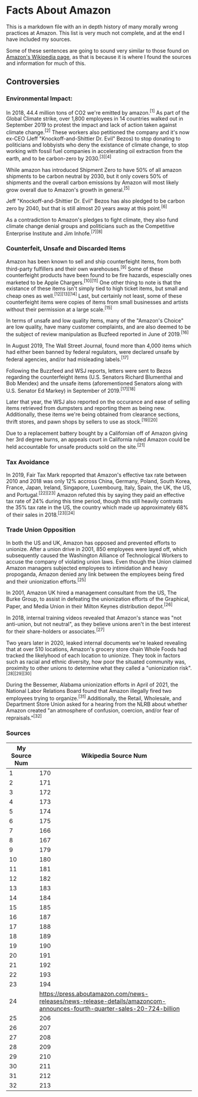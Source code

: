 # Facts About Amazon
This is a markdown file with an in depth history of many morally wrong practices at Amazon. This list is very much not complete, and at the end I have included my sources.

Some of these sentences are going to sound very similar to those found on [Amazon's Wikipedia page](https://en.wikipedia.org/wiki/Amazon_(company)), as that is because it is where I found the sources and information for much of this.

## Controversies

### Environmental Impact:
In 2018, 44.4 million tons of CO2 we're emitted by amazon.<sup>[1]</sup> As part of the Global Climate strike, over 1,800 employees in 14 countries walked out in September 2019 to protest the impact and lack of action taken against climate change.<sup>[2]</sup> These workers also petitioned the company and it's now ex-CEO (Jeff "Knockoff-and-Shittier Dr. Evil" Bezos) to stop donating to politicians and lobbyists who deny the existance of climate change, to stop working with fossil fuel companies in accelerating oil extraction from the earth, and to be carbon-zero by 2030.<sup>[3]</sup><sup>[4]</sup>

While amazon has introduced Shipment Zero to have 50% of all amazon shipments to be carbon neutral by 2030, but it only covers 50% of shipments and the overall carbon emissions by Amazon will most likely grow overall due to Amazon's growth in general.<sup>[5]</sup>

Jeff "Knockoff-and-Shittier Dr. Evil" Bezos has also pledged to be carbon zero by 2040, but that is still almost 20 years away at this point.<sup>[6]</sup>

As a contradiction to Amazon's pledges to fight climate, they also fund climate change denial groups and politicians such as the Competitive Enterprise Institute and Jim Inhofe.<sup>[7]</sup><sup>[8]</sup>

### Counterfeit, Unsafe and Discarded Items
Amazon has been known to sell and ship counterfeight items, from both third-party fulfillers and their own warehouses.<sup>[9]</sup> Some of these counterfeight products have been found to be fire hazards, espescially ones marketed to be Apple Chargers.<sup>[10]</sup><sup>[11]</sup> One other thing to note is that the existance of these items isn't simply tied to high ticket items, but small and cheap ones as well.<sup>[12][13][14]</sup> Last, but certainly not least, some of these counterfeight items were copies of items from small businesses and artists without their permission at a large scale.<sup>[15]</sup> 

In terms of unsafe and low quality items, many of the "Amazon's Choice" are low quality, have many customer complaints, and are also deemed to be the subject of review manipulation as Buzfeed reported in June of 2019.<sup>[16]</sup>

In August 2019, The Wall Street Journal, found more than 4,000 items which had either been banned by federal regulators, were declared unsafe by federal agencies, and/or had misleading labels.<sup>[17]</sup>

Following the Buzzfeed and WSJ reports, letters were sent to Bezos regarding the counterfeight items (U.S. Senators Richard Blumenthal and Bob Mendex) and the unsafe items (aforementioned Senators along with U.S. Senator Ed Markey) in September of 2019.<sup>[17]</sup><sup>[18]</sup> 

Later that year, the WSJ also reported on the occurance and ease of selling items retrieved from dumpsters and reporting them as being new. Additionally, these items we're being obtained from clearance sections, thrift stores, and pawn shops by sellers to use as stock.<sup>[19]</sup><sup>[20]</sup>

Due to a replacement battery bought by a Californian off of Amazon giving her 3rd degree burns, an appeals court in California ruled Amazon could be held accountable for unsafe products sold on the site.<sup>[21]</sup>

### Tax Avoidance
In 2019, Fair Tax Mark repoprted that Amazon's effective tax rate between 2010 and 2018 was only 12% accross China, Germany, Poland, South Korea, France, Japan, Ireland, Singapore, Luxembourg, Italy, Spain, the UK, the US, and Portugal.<sup>[22]</sup><sup>[23]</sup> Amazon refuted this by saying they paid an effective tax rate of 24% during this time period, though this still heavily contrasts the 35% tax rate in the US, the country which made up approximately 68% of their sales in 2018.<sup>[23]</sup><sup>[24]</sup>

### Trade Union Opposition
In both the US and UK, Amazon has opposed and prevented efforts to unionize. After a union drive in 2001, 850 employees were layed off, which subsequently caused the Washington Alliance of Technological Workers to accuse the company of violating union laws. Even though the Union claimed Amazon managers subjected employees to intimidation and heavy propoganda, Amazon denied any link between the employees being fired and their unionization efforts.<sup>[25]</sup>

In 2001, Amazon UK hired a management consultant from the US, The Burke Group, to assist in defeating the unionization efforts of the Graphical, Paper, and Media Union in their Milton Keynes distribution depot.<sup>[26]</sup>

In 2018, internal training videos revealed that Amazon's stance was "not anti-union, but not neutral", as they believe unions aren't in the best interest for their share-holders or associates.<sup>[27]</sup>

Two years later in 2020, leaked internal documents we're leaked revealing that at over 510 locations, Amazon's grocery store chain Whole Foods had tracked the likelyhood of each location to unionize. They took in factors such as racial and ethnic diversity, how poor the situated community was, proximity to other unions to determine what they called a "unionization risk".<sup>[28]</sup><sup>[29]</sup><sup>[30]</sup>

During the Bessemer, Alabama unionization efforts in April of 2021, the National Labor Relations Board found that Amazon illegally fired two employees trying to organize.<sup>[31]</sup> Additionally, the Retail, Wholesale, and Department Store Union asked for a hearing from the NLRB about whether Amazon created "an atmosphere of confusion, coercion, and/or fear of repraisals."<sup>[32]</sup>

### Sources
|My Source Num|Wikipedia Source Num|
|-|-|
1|170
2|171
3|172
4|173
5|174
6|175
7|166
8|167
9|179
10|180
11|181
12|182
13|183
14|184
15|185
16|187
17|188
18|189
19|190
20|191
21|192
22|193
23|194
24|https://press.aboutamazon.com/news-releases/news-release-details/amazoncom-announces-fourth-quarter-sales-20-724-billion
25|206
26|207
27|208
28|209
29|210
30|211
31|212
32|213
